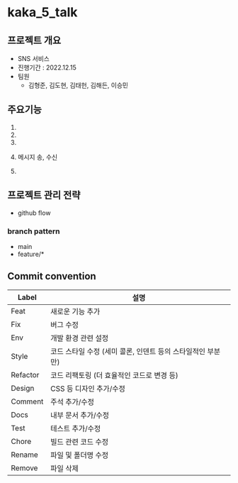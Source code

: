 # kaka_5_talk

## 프로젝트 개요

- SNS 서비스
- 진행기간 : 2022.12.15
- 팀원
  - 김형준, 김도현, 김태헌, 김해든, 이승민

## 주요기능

1.

2.

3.

4. 메시지 송, 수신

5.

## 프로젝트 관리 전략

- github flow

### branch pattern

- main
- feature/\*

## Commit convention

| Label    | 설명                                                        |
| -------- | ----------------------------------------------------------- |
| Feat     | 새로운 기능 추가                                            |
| Fix      | 버그 수정                                                   |
| Env      | 개발 환경 관련 설정                                         |
| Style    | 코드 스타일 수정 (세미 콜론, 인덴트 등의 스타일적인 부분만) |
| Refactor | 코드 리팩토링 (더 효율적인 코드로 변경 등)                  |
| Design   | CSS 등 디자인 추가/수정                                     |
| Comment  | 주석 추가/수정                                              |
| Docs     | 내부 문서 추가/수정                                         |
| Test     | 테스트 추가/수정                                            |
| Chore    | 빌드 관련 코드 수정                                         |
| Rename   | 파일 및 폴더명 수정                                         |
| Remove   | 파일 삭제                                                   |
